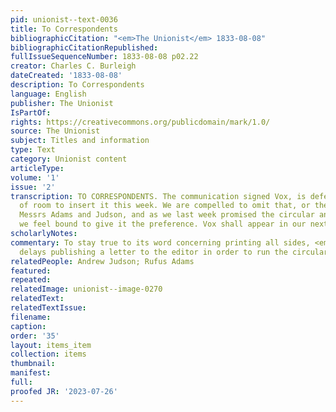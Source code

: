 ```yaml
---
pid: unionist--text-0036
title: To Correspondents
bibliographicCitation: "<em>The Unionist</em> 1833-08-08"
bibliographicCitationRepublished: 
fullIssueSequenceNumber: 1833-08-08 p02.22
creator: Charles C. Burleigh
dateCreated: '1833-08-08'
description: To Correspondents
language: English
publisher: The Unionist
IsPartOf: 
rights: https://creativecommons.org/publicdomain/mark/1.0/
source: The Unionist
subject: Titles and information
type: Text
category: Unionist content
articleType: 
volume: '1'
issue: '2'
transcription: TO CORRESPONDENTS. The communication signed Vox, is deferred for want
  of room to insert it this week. We are compelled to omit that, or the circular of
  Messrs Adams and Judson, and as we last week promised the circular an insertion,
  we feel bound to give it the preference. Vox shall appear in our next.
scholarlyNotes: 
commentary: To stay true to its word concerning printing all sides, <em>The Unionist</em>
  delays publishing a letter to the editor in order to run the circular from Judson.
relatedPeople: Andrew Judson; Rufus Adams
featured: 
repeated: 
relatedImage: unionist--image-0270
relatedText: 
relatedTextIssue: 
filename: 
caption: 
order: '35'
layout: items_item
collection: items
thumbnail: 
manifest: 
full: 
proofed JR: '2023-07-26'
---
```

